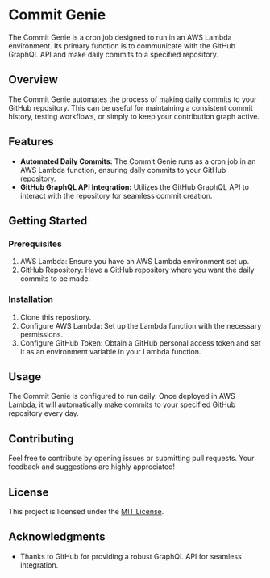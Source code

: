 # Commit Genie

The Commit Genie is a cron job designed to run in an AWS Lambda environment. Its primary function is to communicate with the GitHub GraphQL API and make daily commits to a specified repository.

## Overview

The Commit Genie automates the process of making daily commits to your GitHub repository. This can be useful for maintaining a consistent commit history, testing workflows, or simply to keep your contribution graph active.

## Features

- **Automated Daily Commits:** The Commit Genie runs as a cron job in an AWS Lambda function, ensuring daily commits to your GitHub repository.
- **GitHub GraphQL API Integration:** Utilizes the GitHub GraphQL API to interact with the repository for seamless commit creation.

## Getting Started

### Prerequisites

1. AWS Lambda: Ensure you have an AWS Lambda environment set up.
2. GitHub Repository: Have a GitHub repository where you want the daily commits to be made.

### Installation

1. Clone this repository.
2. Configure AWS Lambda: Set up the Lambda function with the necessary permissions.
3. Configure GitHub Token: Obtain a GitHub personal access token and set it as an environment variable in your Lambda function.

## Usage

The Commit Genie is configured to run daily. Once deployed in AWS Lambda, it will automatically make commits to your specified GitHub repository every day.

## Contributing

Feel free to contribute by opening issues or submitting pull requests. Your feedback and suggestions are highly appreciated!

## License

This project is licensed under the [MIT License](LICENSE).

## Acknowledgments

- Thanks to GitHub for providing a robust GraphQL API for seamless integration.
